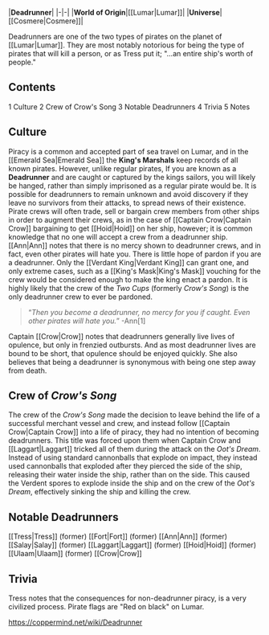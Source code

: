 |**Deadrunner**|
|-|-|
|**World of Origin**|[[Lumar\|Lumar]]|
|**Universe**|[[Cosmere\|Cosmere]]|

Deadrunners are one of the two types of pirates on the planet of [[Lumar\|Lumar]]. They are most notably notorious for being the type of pirates that will kill a person, or as Tress put it; "...an entire ship's worth of people."

## Contents

1 Culture
2 Crew of Crow's Song
3 Notable Deadrunners
4 Trivia
5 Notes


## Culture
Piracy is a common and accepted part of sea travel on Lumar, and in the [[Emerald Sea\|Emerald Sea]] the **King's Marshals** keep records of all known pirates. However, unlike regular pirates, If you are known as a **Deadrunner** and are caught or captured by the kings sailors, you will likely be hanged, rather than simply imprisoned as a regular pirate would be. It is possible for deadrunners to remain unknown and avoid discovery if they leave no survivors from their attacks, to spread news of their existence.
Pirate crews will often trade, sell or bargain crew members from other ships in order to augment their crews, as in the case of [[Captain Crow\|Captain Crow]] bargaining to get [[Hoid\|Hoid]] on her ship, however; it is common knowledge that no one will accept a crew from a deadrunner ship. [[Ann\|Ann]] notes that there is no mercy shown to deadrunner crews, and in fact, even other pirates will hate you.
There is little hope of pardon if you are a deadrunner. Only the [[Verdant King\|Verdant King]] can grant one, and only extreme cases, such as a [[King's Mask\|King's Mask]] vouching for the crew would be considered enough to make the king enact a pardon. It is highly likely that the crew of the *Two Cups* (formerly *Crow's Song*) is the only deadrunner crew to ever be pardoned.

>“*Then you become a deadrunner, no mercy for you if caught. Even other pirates will hate you.*”
\-Ann[1]


Captain [[Crow\|Crow]] notes that deadrunners generally live lives of opulence, but only in frenzied outbursts. And as most deadrunner lives are bound to be short, that opulence should be enjoyed quickly. She also believes that being a deadrunner is synonymous with being one step away from death.

## Crew of *Crow's Song*
The crew of the *Crow's Song* made the decision to leave behind the life of a successful merchant vessel and crew, and instead follow [[Captain Crow\|Captain Crow]] into a life of piracy, they had no intention of becoming deadrunners. This title was forced upon them when Captain Crow and [[Laggart\|Laggart]] tricked all of them during the attack on the *Oot's Dream*. Instead of using standard cannonballs that explode on impact, they instead used cannonballs that exploded after they pierced the side of the ship, releasing their water inside the ship, rather than on the side. This caused the Verdent spores to explode inside the ship and on the crew of the *Oot's Dream*, effectively sinking the ship and killing the crew.

## Notable Deadrunners
[[Tress\|Tress]] (former)
[[Fort\|Fort]] (former)
[[Ann\|Ann]] (former)
[[Salay\|Salay]] (former)
[[Laggart\|Laggart]] (former)
[[Hoid\|Hoid]] (former)
[[Ulaam\|Ulaam]] (former)
[[Crow\|Crow]]
## Trivia
Tress notes that the consequences for non-deadrunner piracy, is a very civilized process.
Pirate flags are "Red on black" on Lumar.


https://coppermind.net/wiki/Deadrunner
